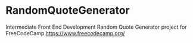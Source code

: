 # RandomQuoteGenerator
Intermediate Front End Development Random Quote Generator project for FreeCodeCamp
https://www.freecodecamp.org/

